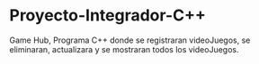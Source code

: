 # Proyecto-Integrador-C++
Game Hub, Programa C++ donde se registraran videoJuegos, se eliminaran, actualizara y se mostraran todos los videoJuegos.

